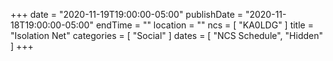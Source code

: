 +++
date = "2020-11-19T19:00:00-05:00"
publishDate = "2020-11-18T19:00:00-05:00"
endTime = ""
location = ""
ncs = [ "KA0LDG" ]
title = "Isolation Net"
categories = [ "Social" ]
dates = [ "NCS Schedule", "Hidden" ]
+++
